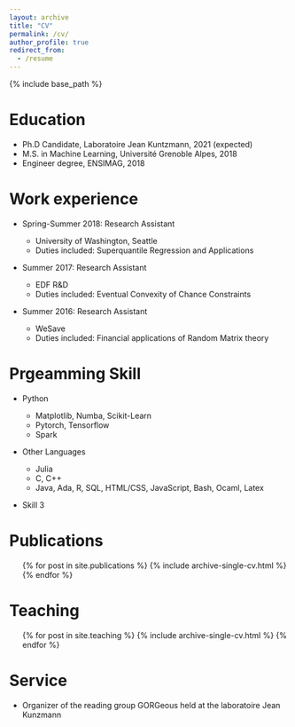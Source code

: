 ```yaml
---
layout: archive
title: "CV"
permalink: /cv/
author_profile: true
redirect_from:
  - /resume
---
```


{% include base_path %}

Education
======
* Ph.D Candidate, Laboratoire Jean Kuntzmann, 2021 (expected)
* M.S. in Machine Learning, Université Grenoble Alpes, 2018
* Engineer degree, ENSIMAG, 2018


Work experience
======
* Spring-Summer 2018: Research Assistant
  * University of Washington, Seattle
  * Duties included: Superquantile Regression and Applications

* Summer 2017: Research Assistant
  * EDF R&D
  * Duties included: Eventual Convexity of Chance Constraints

* Summer 2016: Research Assistant
  * WeSave
  * Duties included: Financial applications of Random Matrix theory

Prgeamming Skill
======
* Python
  * Matplotlib, Numba, Scikit-Learn
  * Pytorch, Tensorflow
  * Spark

* Other Languages
  * Julia
  * C, C++
  * Java, Ada, R, SQL, HTML/CSS, JavaScript, Bash, Ocaml, Latex
* Skill 3

Publications
======
  <ul>{% for post in site.publications %}
    {% include archive-single-cv.html %}
  {% endfor %}</ul>


Teaching
======
  <ul>{% for post in site.teaching %}
    {% include archive-single-cv.html %}
  {% endfor %}</ul>

Service
======
* Organizer of the reading group GORGeous held at the laboratoire Jean  Kunzmann
